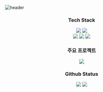 

<!--
**gaeull/gaeull** is a ✨ _special_ ✨ repository because its `README.md` (this file) appears on your GitHub profile.

Here are some ideas to get you started:

- 🔭 I’m currently working on ...
- 🌱 I’m currently learning ...
- 👯 I’m looking to collaborate on ...
- 🤔 I’m looking for help with ...
- 💬 Ask me about ...
- 📫 How to reach me: ...
- 😄 Pronouns: ...
- ⚡ Fun fact: ...
-->

<!-- header -->
![header](https://capsule-render.vercel.app/api?type=waving&color=gradient&height=250&section=header&text=Gaeul%20Moon&fontSize=90)

<!-- Language logo -->
<div align="center">
    
<h3>Tech Stack</h3>
<img src="https://img.shields.io/badge/python-%233776AB.svg?&style=for-the-badge&logo=python&logoColor=white" />
<img src="https://img.shields.io/badge/java-%23007396.svg?&style=for-the-badge&logo=java&logoColor=white" />
<br />
<img src="https://img.shields.io/badge/django-%23092E20.svg?&style=for-the-badge&logo=django&logoColor=white" />
<img src="https://img.shields.io/badge/Spring Boot-6DB33F?style=for-the-badge&logo=Spring Boot&logoColor=white">
<img src="https://img.shields.io/badge/mysql-%234479A1.svg?&style=for-the-badge&logo=mysql&logoColor=white" /> 

<h3>주요 프로젝트</h3>

[![](https://github-readme-stats.vercel.app/api/pin/?theme=dark&username=factoryvision)](https://github.com/factoryvision)



<!-- Github Status -->
<h3>Github Status</h3>
<img src="https://github-readme-stats.vercel.app/api?username=gaeull&show_icons=true&theme=radical" />
<img src="https://github-readme-stats.vercel.app/api/top-langs/?username=gaeull&layout=compact&theme=dark" />
    
</div>


 
